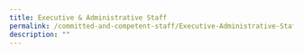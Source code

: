 ```yaml
---
title: Executive & Administrative Staff
permalink: /committed-and-competent-staff/Executive-Administrative-Staff/
description: ""
---
```

